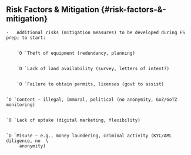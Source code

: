 ## Risk Factors & Mitigation {#risk-factors-&-mitigation}

           


    -	Additional risks (mitigation measures) to be developed during FS prep; to start:   	


        `O `Theft of equipment (redundancy, planning)


        `O `Lack of land availability (survey, letters of intent?)


        `O `Failure to obtain permits, licenses (govt to assist)


    `O `Content – illegal, immoral, political (no anonymity, GoZ/GoTZ monitoring)


    `O `Lack of uptake (digital marketing, flexibility)


    `O `Misuse – e.g., money laundering, criminal activity (KYC/AML diligence, no  \
	     anonymity)
